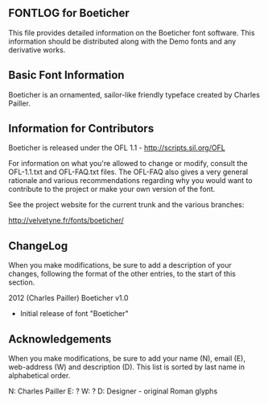 FONTLOG for Boeticher
-------------------

This file provides detailed information on the Boeticher font software.
This information should be distributed along with the Demo fonts
and any derivative works.


Basic Font Information
--------------------------

Boeticher is an ornamented, sailor-like friendly typeface created by Charles Pailler.


Information for Contributors
------------------------------

Boeticher is released under the OFL 1.1 - http://scripts.sil.org/OFL

For information on what you're allowed to change or modify, consult the
OFL-1.1.txt and OFL-FAQ.txt files. The OFL-FAQ also gives a very general
rationale and various recommendations regarding why you would want to
contribute to the project or make your own version of the font.

See the project website for the current trunk and the various branches:

http://velvetyne.fr/fonts/boeticher/


ChangeLog
----------

When you make modifications, be sure to add a description of your changes,
following the format of the other entries, to the start of this section.


2012 (Charles Pailler) Boeticher v1.0
- Initial release of font "Boeticher"


Acknowledgements
-------------------------

When you make modifications, be sure to add your name (N), email (E),
web-address (W) and description (D). This list is sorted by last name in
alphabetical order.

N: Charles Pailler
E: ?
W: ?
D: Designer - original Roman glyphs
